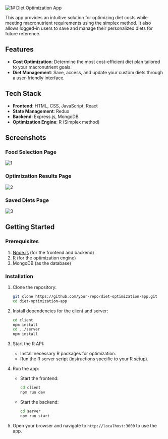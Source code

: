 ![1](https://github.com/user-attachments/assets/e3c2a265-2faf-4e69-b810-8cc8e994cc78)# Diet Optimization App

This app provides an intuitive solution for optimizing diet costs while meeting macronutrient requirements using the simplex method. It also allows logged-in users to save and manage their personalized diets for future reference.

## Features
- **Cost Optimization**: Determine the most cost-efficient diet plan tailored to your macronutrient goals.
- **Diet Management**: Save, access, and update your custom diets through a user-friendly interface.

## Tech Stack
- **Frontend**: HTML, CSS, JavaScript, React
- **State Management**: Redux
- **Backend**: Express.js, MongoDB
- **Optimization Engine**: R (Simplex method)

## Screenshots

### Food Selection Page
![1](https://github.com/user-attachments/assets/bf1ce051-5618-4308-9093-59d7dcafccd3)

### Optimization Results Page
![2](https://github.com/user-attachments/assets/320d7e95-9e03-4423-bce5-859ed8b50fba)

### Saved Diets Page
![3](https://github.com/user-attachments/assets/adae4dde-81e5-4b12-8487-c02f54c935f0)

## Getting Started

### Prerequisites
1. [Node.js](https://nodejs.org/) (for the frontend and backend)
2. [R](https://www.r-project.org/) (for the optimization engine)
3. MongoDB (as the database)

### Installation
1. Clone the repository:
   ```bash
   git clone https://github.com/your-repo/diet-optimization-app.git
   cd diet-optimization-app
   ```

2. Install dependencies for the client and server:
   ```bash
   cd client
   npm install
   cd ../server
   npm install
   ```

3. Start the R API:
   - Install necessary R packages for optimization.
   - Run the R server script (instructions specific to your R setup).

4. Run the app:
   - Start the frontend:
     ```bash
     cd client
     npm run dev
     ```
   - Start the backend:
     ```bash
     cd server
     npm run start
     ```

5. Open your browser and navigate to `http://localhost:3000` to use the app.

